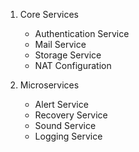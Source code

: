 1. Core Services
   - Authentication Service
   - Mail Service
   - Storage Service
   - NAT Configuration

2. Microservices
   - Alert Service
   - Recovery Service
   - Sound Service
   - Logging Service
